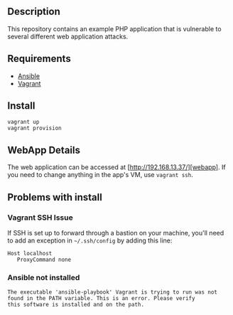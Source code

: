 ## Description

This repository contains an example PHP application that is vulnerable to several different web application attacks.

## Requirements

* [Ansible][ansible]
* [Vagrant][vagrant]

## Install

```
vagrant up
vagrant provision
```

## WebApp Details

The web application can be accessed at [http://192.168.13.37/][webapp]. If you need to change anything in the app's VM, use `vagrant ssh`.

## Problems with install

### Vagrant SSH Issue
If SSH is set up to forward through a bastion on your machine, you'll need to add an exception in `~/.ssh/config` by adding this line:

```
Host localhost
   ProxyCommand none
```

### Ansible not installed
```
The executable 'ansible-playbook' Vagrant is trying to run was not
found in the PATH variable. This is an error. Please verify
this software is installed and on the path.
```

[ansible]: http://docs.ansible.com/intro_installation.html
[vagrant]: https://www.vagrantup.com/downloads.html
[webapp]: http://192.168.13.37/
